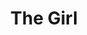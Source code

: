 ---
title: The Girl
year: 1931
opening_date: 1931-04-14
closing_date: 
layout: productions
image:
image_caption:
image_credit:
playbill:
category:
Theatre: Theatre Jacksonville
cast:
  Krebs: John Lucy
  Bob Connell: Karst Connell
  Frederick Cawley: Martin S. Fabian
crew:
  Director: Gertrude F. Jacobi
  Staging: Anne C. Lalor
  Prop Assistant: Adele P. Jacobi
  Stage Assistant: Eugene LeaMond
  Props: Juanita Simmons Coffee
  Make-up: Sarah Payne Cawthorn
understudies:
orchestra:
external_links:
---